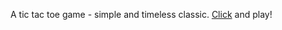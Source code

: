 A tic tac toe game - simple and timeless classic. [Click](https://aharshyna.github.io/tic-tac-toe/) and play!
